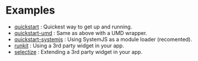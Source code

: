 # Examples

- [quickstart](quickstart) : Quickest way to get up and running.
- [quickstart-umd](quickstart-umd) : Same as above with a UMD wrapper.
- [quickstart-systemjs](quickstart-systemjs) : Using SystemJS as a module loader (recomented).
- [runkit](runkit) : Using a 3rd party widget in your app.
- [selectize](selectize) : Extending a 3rd party widget in your app.